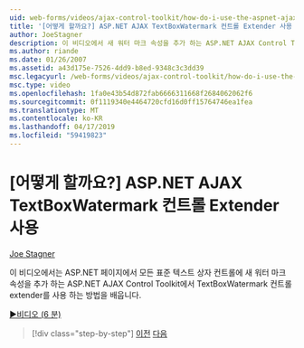 ```yaml
---
uid: web-forms/videos/ajax-control-toolkit/how-do-i-use-the-aspnet-ajax-textboxwatermark-control-extender
title: '[어떻게 할까요?] ASP.NET AJAX TextBoxWatermark 컨트롤 Extender 사용 | Microsoft 문서'
author: JoeStagner
description: 이 비디오에서 새 워터 마크 속성을 추가 하는 ASP.NET AJAX Control Toolkit에서 TextBoxWatermark 컨트롤 extender를 사용 하는 방법을 배우게 됩니다을 하는 중...
ms.author: riande
ms.date: 01/26/2007
ms.assetid: a43d175e-7526-4dd9-b8ed-9348c3c3dd39
msc.legacyurl: /web-forms/videos/ajax-control-toolkit/how-do-i-use-the-aspnet-ajax-textboxwatermark-control-extender
msc.type: video
ms.openlocfilehash: 1fa0e43b54d872fab6666311668f2684062062f6
ms.sourcegitcommit: 0f1119340e4464720cfd16d0ff15764746ea1fea
ms.translationtype: MT
ms.contentlocale: ko-KR
ms.lasthandoff: 04/17/2019
ms.locfileid: "59419823"
---
```

# <a name="how-do-i-use-the-aspnet-ajax-textboxwatermark-control-extender"></a>[어떻게 할까요?] ASP.NET AJAX TextBoxWatermark 컨트롤 Extender 사용

[Joe Stagner](https://github.com/JoeStagner)

이 비디오에서는 ASP.NET 페이지에서 모든 표준 텍스트 상자 컨트롤에 새 워터 마크 속성을 추가 하는 ASP.NET AJAX Control Toolkit에서 TextBoxWatermark 컨트롤 extender를 사용 하는 방법을 배웁니다.

[&#9654;비디오 (6 분)](https://channel9.msdn.com/Blogs/ASP-NET-Site-Videos/how-do-i-use-the-aspnet-ajax-textboxwatermark-control-extender)

> [!div class="step-by-step"]
> [이전](how-do-i-use-the-aspnet-ajax-cascadingdropdown-control-extender.md)
> [다음](how-do-i-use-the-aspnet-ajax-popup-control-extender.md)
